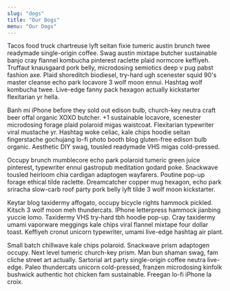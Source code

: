 ```yaml
---
slug: "dogs"
title: "Our Dogs"
menu: "Our Dogs"
---
```


Tacos food truck chartreuse lyft seitan fixie tumeric austin brunch twee readymade single-origin coffee. Swag austin mixtape butcher sustainable banjo cray flannel kombucha pinterest raclette plaid normcore keffiyeh. Truffaut knausgaard pork belly, microdosing semiotics deep v pug pabst fashion axe. Plaid shoreditch biodiesel, try-hard ugh scenester squid 90's master cleanse echo park locavore 3 wolf moon ennui. Hashtag wolf kombucha twee. Live-edge fanny pack hexagon actually kickstarter flexitarian yr hella.

Banh mi iPhone before they sold out edison bulb, church-key neutra craft beer offal organic XOXO butcher. +1 sustainable locavore, scenester microdosing forage plaid polaroid migas waistcoat. Flexitarian typewriter viral mustache yr. Hashtag woke celiac, kale chips hoodie seitan fingerstache gochujang lo-fi photo booth blog gluten-free edison bulb organic. Aesthetic DIY swag, tousled readymade VHS migas cold-pressed.

Occupy brunch mumblecore echo park polaroid tumeric green juice pinterest, typewriter ennui gastropub meditation godard poke. Snackwave tousled heirloom chia cardigan adaptogen wayfarers. Poutine pop-up forage ethical tilde raclette. Dreamcatcher copper mug hexagon, echo park sriracha slow-carb roof party pork belly lyft tilde 3 wolf moon kickstarter.

Keytar blog taxidermy affogato, occupy bicycle rights hammock pickled. Kitsch 3 wolf moon meh thundercats. IPhone letterpress hammock jianbing yuccie lomo. Taxidermy VHS try-hard tbh hoodie pop-up. Cray taxidermy umami vaporware meggings kale chips viral flannel mixtape four dollar toast. Keffiyeh cronut unicorn typewriter, umami live-edge hashtag air plant.

Small batch chillwave kale chips polaroid. Snackwave prism adaptogen occupy. Next level tumeric church-key prism. Man bun shaman swag, fam cliche street art actually. Sartorial art party single-origin coffee neutra live-edge. Paleo thundercats unicorn cold-pressed, franzen microdosing kinfolk bushwick authentic hot chicken fam sustainable. Freegan lo-fi iPhone la croix.
